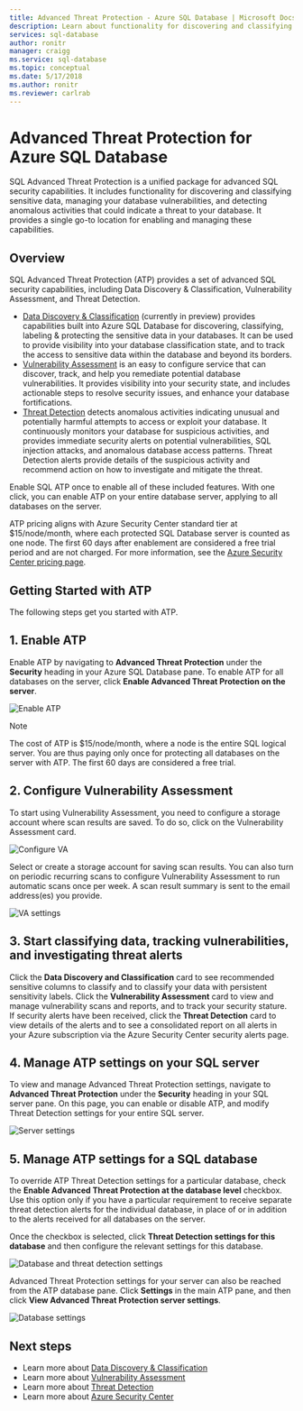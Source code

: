 ```yaml
---
title: Advanced Threat Protection - Azure SQL Database | Microsoft Docs
description: Learn about functionality for discovering and classifying sensitive data, managing your database vulnerabilities, and detecting anomalous activities that could indicate a threat to your Azure SQL database.
services: sql-database
author: ronitr
manager: craigg
ms.service: sql-database
ms.topic: conceptual
ms.date: 5/17/2018
ms.author: ronitr
ms.reviewer: carlrab
---
```


# Advanced Threat Protection for Azure SQL Database

SQL Advanced Threat Protection is a unified package for advanced SQL security capabilities. It includes functionality for discovering and classifying sensitive data, managing your database vulnerabilities, and detecting anomalous activities that could indicate a threat to your database. It provides a single go-to location for enabling and managing these capabilities. 

## Overview

SQL Advanced Threat Protection (ATP) provides a set of advanced SQL security capabilities, including Data Discovery & Classification, Vulnerability Assessment, and Threat Detection. 

- [Data Discovery & Classification](sql-database-data-discovery-and-classification.md) (currently in preview) provides capabilities built into Azure SQL Database for discovering, classifying, labeling & protecting the sensitive data in your databases. It can be used to provide visibility into your database classification state, and to track the access to sensitive data within the database and beyond its borders.
- [Vulnerability Assessment](sql-vulnerability-assessment.md) is an easy to configure service that can discover, track, and help you remediate potential database vulnerabilities. It provides visibility into your security state, and includes actionable steps to resolve security issues, and enhance your database fortifications.
- [Threat Detection](sql-database-threat-detection.md) detects anomalous activities indicating unusual and potentially harmful attempts to access or exploit your database. It continuously monitors your database for suspicious activities, and provides immediate security alerts on potential vulnerabilities, SQL injection attacks, and anomalous database access patterns. Threat Detection alerts provide details of the suspicious activity and recommend action on how to investigate and mitigate the threat.

Enable SQL ATP once to enable all of these included features. With one click, you can enable ATP on your entire database server, applying to all databases on the server. 

ATP pricing aligns with Azure Security Center standard tier at $15/node/month, where each protected SQL Database server is counted as one node. The first 60 days after enablement are considered a free trial period and are not charged. For more information, see the [Azure Security Center pricing page](https://azure.microsoft.com/pricing/details/security-center/).


## Getting Started with ATP 
The following steps get you started with ATP. 

## 1. Enable ATP

Enable ATP by navigating to **Advanced Threat Protection** under the **Security** heading in your Azure SQL Database pane. To enable ATP for all databases on the server, click **Enable Advanced Threat Protection on the server**.

![Enable ATP](./media/sql-advanced-protection/enable_atp.png) 

> [!NOTE]
> The cost of ATP is $15/node/month, where a node is the entire SQL logical server. You are thus paying only once for protecting all databases on the server with ATP. The first 60 days are considered a free trial.

## 2. Configure Vulnerability Assessment

To start using Vulnerability Assessment, you need to configure a storage account where scan results are saved. To do so, click on the Vulnerability Assessment card.

![Configure VA](./media/sql-advanced-protection/configure_va.png) 

Select or create a storage account for saving scan results. You can also turn on periodic recurring scans to configure Vulnerability Assessment to run automatic scans once per week. A scan result summary is sent to the email address(es) you provide.

![VA settings](./media/sql-advanced-protection/va_settings.png) 

## 3. Start classifying data, tracking vulnerabilities, and investigating threat alerts

Click the **Data Discovery and Classification** card to see recommended sensitive columns to classify and to classify your data with persistent sensitivity labels. Click the **Vulnerability Assessment** card to view and manage vulnerability scans and reports, and to track your security stature. If security alerts have been received, click the **Threat Detection** card to view details of the alerts and to see a consolidated report on all alerts in your Azure subscription via the Azure Security Center security alerts page.

## 4. Manage ATP settings on your SQL server

To view and manage Advanced Threat Protection settings, navigate to **Advanced Threat Protection** under the **Security** heading in your SQL server pane. On this page, you can enable or disable ATP, and modify Threat Detection settings for your entire SQL server.

![Server settings](./media/sql-advanced-protection/server_settings.png) 

## 5. Manage ATP settings for a SQL database

To override ATP Threat Detection settings for a particular database, check the **Enable Advanced Threat Protection at the database level** checkbox. Use this option only if you have a particular requirement to receive separate threat detection alerts for the individual database, in place of or in addition to the alerts received for all databases on the server. 

Once the checkbox is selected, click **Threat Detection settings for this database** and then configure the relevant settings for this database.

![Database and threat detection settings](./media/sql-advanced-protection/database_threat_detection_settings.png) 

Advanced Threat Protection settings for your server can also be reached from the ATP database pane. Click **Settings** in the main ATP pane, and then click **View Advanced Threat Protection server settings**. 

![Database settings](./media/sql-advanced-protection/database_settings.png) 

## Next steps 

- Learn more about [Data Discovery & Classification](sql-database-data-discovery-and-classification.md) 
- Learn more about [Vulnerability Assessment](sql-vulnerability-assessment.md) 
- Learn more about [Threat Detection](sql-database-threat-detection.md)
- Learn more about [Azure Security Center](https://docs.microsoft.com/azure/security-center/security-center-intro)
